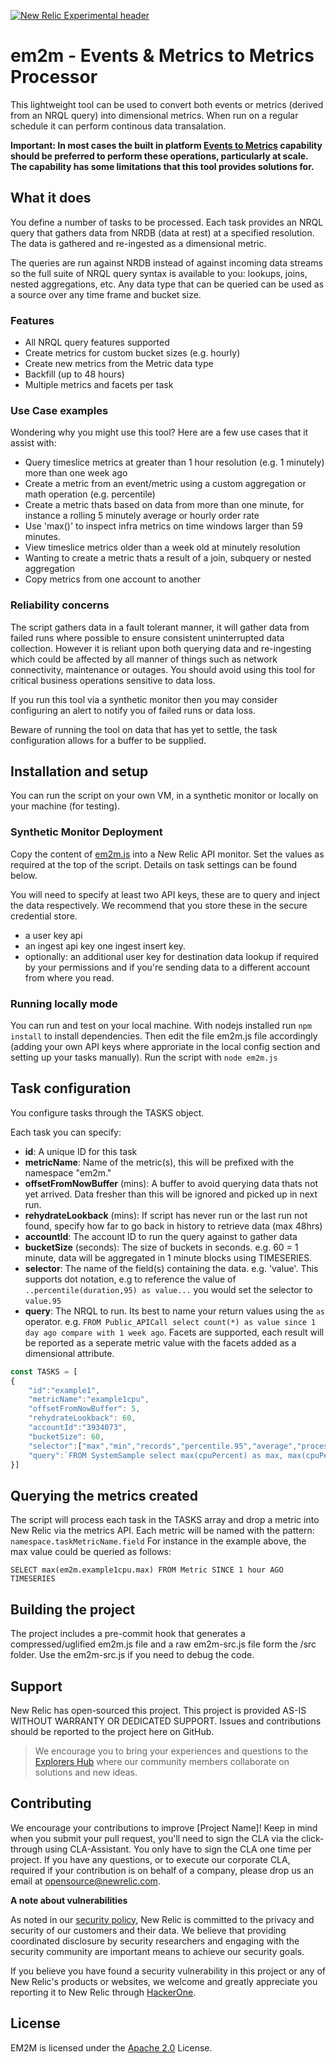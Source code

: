 [![New Relic Experimental header](https://github.com/newrelic/opensource-website/raw/main/src/images/categories/Experimental.png)](https://opensource.newrelic.com/oss-category/#new-relic-experimental)

# em2m - Events & Metrics to Metrics Processor
This lightweight tool can be used to convert both events or metrics (derived from an NRQL query) into dimensional metrics. When run on a regular schedule it can perform continous data transalation.

**Important: In most cases the built in platform [Events to Metrics](https://docs.newrelic.com/docs/data-apis/convert-to-metrics/analyze-monitor-data-trends-metrics/) capability should be preferred to perform these operations, particularly at scale. The capability has some limitations that this tool provides solutions for.**

## What it does
You define a number of tasks to be processed. Each task provides an NRQL query that gathers data from NRDB (data at rest) at a specified resolution. The data is gathered and re-ingested as a dimensional metric.

The queries are run against NRDB instead of against incoming data streams so the full suite of NRQL query syntax is available to you: lookups, joins, nested aggregations, etc. Any data type that can be queried can be used as a source over any time frame and bucket size. 

### Features

- All NRQL query features supported
- Create metrics for custom bucket sizes (e.g. hourly)
- Create new metrics from the Metric data type
- Backfill (up to 48 hours)
- Multiple metrics and facets per task


### Use Case examples
Wondering why you might use this tool? Here are a few use cases that it assist with:

- Query timeslice metrics at greater than 1 hour resolution (e.g. 1 minutely) more than one week ago
- Create a metric from an event/metric using a custom aggregation or math operation (e.g. percentile)
- Create a metric thats based on data from more than one minute, for instance a rolling 5 minutely average or hourly order rate
- Use 'max()' to inspect infra metrics on time windows larger than 59 minutes. 
- View timeslice metrics older than a week old at minutely resolution
- Wanting to create a metric thats a result of a join, subquery or nested aggregation
- Copy metrics from one account to another 


### Reliability concerns
The script gathers data in a fault tolerant manner, it will gather data from failed runs where possible to ensure consistent uninterrupted data collection. However it is reliant upon both querying data and re-ingesting which could be affected by all manner of things such as network connectivity, maintenance or outages. You should avoid using this tool for critical business operations sensitive to data loss.

If you run this tool via a synthetic monitor then you may consider configuring an alert to notify you of failed runs or data loss.

Beware of running the tool on data that has yet to settle, the task configuration allows for a buffer to be supplied.

## Installation and setup
You can run the script on your own VM, in a synthetic monitor or locally on your machine (for testing). 

### Synthetic Monitor Deployment 
Copy the content of [em2m.js](./em2m.js) into a New Relic API monitor. Set the values as required at the top of the script. Details on task settings can be found below.

You will need to specify at least two API keys, these are to query and inject the data respectively. We recommend that you store these in the secure credential store.
 - a user key api
 - an ingest api key one ingest insert key.
 - optionally: an additional user key for destination data lookup if required by your permissions and if you're sending data to a different account from where you read.

### Running locally mode
You can run and test on your local machine. With nodejs installed run `npm install` to install dependencies. Then edit the file em2m.js file accordingly (adding your own API keys where approriate in the local config section and setting up your tasks manually). Run the script with `node em2m.js` 

## Task configuration
You configure tasks through the TASKS object. 

Each task you can specify:

- **id**: A unique ID for this task
- **metricName**: Name of the metric(s), this will be prefixed with the namespace "em2m."
- **offsetFromNowBuffer** (mins): A buffer to avoid querying data thats not yet arrived. Data fresher than this will be ignored and picked up in next run.
- **rehydrateLookback** (mins): If script has never run or the last run not found, specify how far to go back in history to retrieve data (max 48hrs)
- **accountId**: The account ID to run the query against to gather data
- **bucketSize** (seconds): The size of buckets in seconds. e.g. 60 = 1 minute, data will be aggregated in 1 minute blocks using TIMESERIES.
- **selector**: The name of the field(s) containing the data. e.g. 'value'. This supports dot notation, e.g to reference the value of `..percentile(duration,95) as value...` you would set the selector to  `value.95`
- **query**: The NRQL to run. Its best to name your return values using the `as` operator. e.g. `FROM Public_APICall select count(*) as value since 1 day ago compare with 1 week ago`. Facets are supported, each result will be reported as a seperate metric value with the facets added as a dimensional attribute.


```javascript
const TASKS = [
{
    "id":"example1",
    "metricName":"example1cpu",
    "offsetFromNowBuffer": 5,
    "rehydrateLookback": 60,
    "accountId":"3934073",
    "bucketSize": 60,
    "selector":["max","min","records","percentile.95","average","processorCount"], 
    "query":`FROM SystemSample select max(cpuPercent) as max, max(cpuPercent) as min, count(*) as records, percentile(cpuPercent,95) as percentile, average(cpuPercent) as average, average(numeric(processorCount)) as processorCount  where cpuPercent is not null facet hostname, entityGuid`,
}]

```

## Querying the metrics created
The script will process each task in the TASKS array and drop a metric into New Relic via the metrics API. Each metric will be named with the pattern: `namespace.taskMetricName.field` 
For instance in the example above, the max value could be queried as follows:

```
SELECT max(em2m.example1cpu.max) FROM Metric SINCE 1 hour AGO TIMESERIES
```

## Building the project
The project includes a pre-commit hook that generates a compressed/uglified em2m.js file and a raw em2m-src.js file form the /src folder. Use the em2m-src.js if you need to debug the code.

## Support

New Relic has open-sourced this project. This project is provided AS-IS WITHOUT WARRANTY OR DEDICATED SUPPORT. Issues and contributions should be reported to the project here on GitHub.

>We encourage you to bring your experiences and questions to the [Explorers Hub](https://discuss.newrelic.com) where our community members collaborate on solutions and new ideas.


## Contributing

We encourage your contributions to improve [Project Name]! Keep in mind when you submit your pull request, you'll need to sign the CLA via the click-through using CLA-Assistant. You only have to sign the CLA one time per project. If you have any questions, or to execute our corporate CLA, required if your contribution is on behalf of a company, please drop us an email at opensource@newrelic.com.

**A note about vulnerabilities**

As noted in our [security policy](../../security/policy), New Relic is committed to the privacy and security of our customers and their data. We believe that providing coordinated disclosure by security researchers and engaging with the security community are important means to achieve our security goals.

If you believe you have found a security vulnerability in this project or any of New Relic's products or websites, we welcome and greatly appreciate you reporting it to New Relic through [HackerOne](https://hackerone.com/newrelic).

## License

EM2M is licensed under the [Apache 2.0](http://apache.org/licenses/LICENSE-2.0.txt) License.

